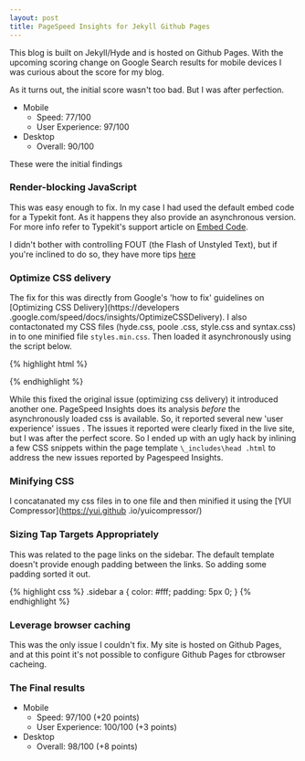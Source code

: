 ```yaml
---
layout: post
title: PageSpeed Insights for Jekyll Github Pages
---
```


This blog is built on Jekyll/Hyde and is hosted on Github Pages. With the upcoming scoring change on Google Search 
results for mobile devices I was curious about the score for my blog.

As it turns out, the initial score wasn't too bad.  But I was after perfection.

* Mobile    
    * Speed: 77/100
    * User Experience: 97/100  
* Desktop  
    * Overall: 90/100

These were the initial findings

### Render-blocking JavaScript  

This was easy enough to fix.  In my case I had used the default embed code for a Typekit font. As it happens they 
also provide an asynchronous version. For more info refer to Typekit's 
support article on [Embed Code](http://help.typekit.com/customer/portal/articles/649336).

I didn't bother with controlling FOUT (the Flash of Unstyled Text), but if you're inclined to do so, they have more 
tips [here](http://help.typekit.com/customer/portal/articles/6852)

### Optimize CSS delivery

The fix for this was directly from Google's 'how to fix' guidelines on [Optimizing CSS Delivery](https://developers
.google.com/speed/docs/insights/OptimizeCSSDelivery).  I also contactonated my CSS files (hyde.css, poole
.css, style.css and syntax.css) in to one minified file `styles.min.css`. Then loaded it asynchronously using the 
script below.

{% highlight html %}
<script>
      var cb = function() {
        var l = document.createElement('link'); l.rel = 'stylesheet';
        l.href = 'styles.min.css';
        var h = document.getElementsByTagName('head')[0]; h.parentNode.insertBefore(l, h);
      };
      var raf = requestAnimationFrame || mozRequestAnimationFrame ||
          webkitRequestAnimationFrame || msRequestAnimationFrame;
      if (raf) raf(cb);
      else window.addEventListener('load', cb);
</script>
{% endhighlight %}

While this fixed the original issue (optimizing css delivery) it introduced another one.  PageSpeed Insights does its
 analysis *before* the asynchronously loaded css is available. So, it reported several new 'user experience' issues
 . The issues it reported were clearly fixed in the live site, but I was after the 
 perfect score. So I ended up with an ugly hack by inlining a few CSS snippets within the page template `\_includes\head
.html` to address the new issues reported by Pagespeed Insights.
 
### Minifying CSS

I concatanated my css files in to one file and then minified it using the [YUI Compressor](https://yui.github
.io/yuicompressor/)

### Sizing Tap Targets Appropriately

This was related to the page links on the sidebar. The default template doesn't provide enough padding between the 
links. So adding some padding sorted it out.  

{% highlight css %}
.sidebar a {
    color: #fff;
    padding: 5px 0;
}
{% endhighlight %}

### Leverage browser caching

This was the only issue I couldn't fix.  My site is hosted on Github Pages, and at this point it's not possible to 
configure Github Pages for ctbrowser cacheing.

### The Final results

* Mobile    
    * Speed: 97/100 (+20 points)
    * User Experience: 100/100 (+3 points)
* Desktop  
    * Overall: 98/100 (+8 points)

